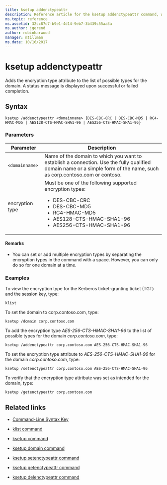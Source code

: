 ```yaml
---
title: ksetup addenctypeattr
description: Reference article for the ksetup addenctypeattr command, which adds the encryption type attribute to the list of possible types for the domain.
ms.topic: reference
ms.assetid: 32cc87d7-b9e1-4d14-9eb7-3b439c55aa3a
ms.author: jgerend
author: robinharwood
manager: mtillman
ms.date: 10/16/2017
---
```


# ksetup addenctypeattr

Adds the encryption type attribute to the list of possible types for the domain. A status message is displayed upon successful or failed completion.

## Syntax

```
ksetup /addenctypeattr <domainname> {DES-CBC-CRC | DES-CBC-MD5 | RC4-HMAC-MD5 | AES128-CTS-HMAC-SHA1-96 | AES256-CTS-HMAC-SHA1-96}
```

### Parameters

| Parameter | Description |
| --------- | ----------- |
| `<domainname>` | Name of the domain to which you want to establish a connection. Use the fully qualified domain name or a simple form of the name, such as corp.contoso.com or contoso. |
| encryption type | Must be one of the following supported encryption types:<ul><li>DES-CBC-CRC</li><li>DES-CBC-MD5</li><li>RC4-HMAC-MD5</li><li>AES128-CTS-HMAC-SHA1-96</li><li>AES256-CTS-HMAC-SHA1-96</li></ul> |

#### Remarks

- You can set or add multiple encryption types by separating the encryption types in the command with a space. However, you can only do so for one domain at a time.

### Examples

To view the encryption type for the Kerberos ticket-granting ticket (TGT) and the session key, type:

```
klist
```

To set the domain to corp.contoso.com, type:

```
ksetup /domain corp.contoso.com
```

To add the encryption type *AES-256-CTS-HMAC-SHA1-96* to the list of possible types for the domain *corp.contoso.com*, type:

```
ksetup /addenctypeattr corp.contoso.com AES-256-CTS-HMAC-SHA1-96
```

To set the encryption type attribute to *AES-256-CTS-HMAC-SHA1-96* for the domain *corp.contoso.com*, type:

```
ksetup /setenctypeattr corp.contoso.com AES-256-CTS-HMAC-SHA1-96
```

To verify that the encryption type attribute was set as intended for the domain, type:

```
ksetup /getenctypeattr corp.contoso.com
```

## Related links

- [Command-Line Syntax Key](command-line-syntax-key.md)

- [klist command](klist.md)

- [ksetup command](ksetup.md)

- [ksetup domain command](ksetup-domain.md)

- [ksetup setenctypeattr command](ksetup-setenctypeattr.md)

- [ksetup getenctypeattr command](ksetup-getenctypeattr.md)

- [ksetup delenctypeattr command](ksetup-delenctypeattr.md)
